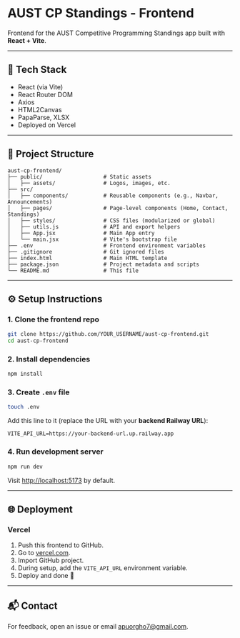 # AUST CP Standings - Frontend

Frontend for the AUST Competitive Programming Standings app built with **React + Vite**.

---

## 🚀 Tech Stack

- React (via Vite)
- React Router DOM
- Axios
- HTML2Canvas
- PapaParse, XLSX
- Deployed on Vercel

---

## 📁 Project Structure

```
aust-cp-frontend/
├── public/                   # Static assets
│   ├── assets/               # Logos, images, etc.
├── src/
│   ├── components/           # Reusable components (e.g., Navbar, Announcements)
│   ├── pages/                # Page-level components (Home, Contact, Standings)
│   ├── styles/               # CSS files (modularized or global)
│   ├── utils.js              # API and export helpers
│   ├── App.jsx               # Main App entry
│   └── main.jsx              # Vite's bootstrap file
├── .env                      # Frontend environment variables
├── .gitignore                # Git ignored files
├── index.html                # Main HTML template
├── package.json              # Project metadata and scripts
└── README.md                 # This file
```

---

## ⚙️ Setup Instructions

### 1. Clone the frontend repo

```bash
git clone https://github.com/YOUR_USERNAME/aust-cp-frontend.git
cd aust-cp-frontend
```

### 2. Install dependencies

```bash
npm install
```

### 3. Create `.env` file

```bash
touch .env
```

Add this line to it (replace the URL with your **backend Railway URL**):

```env
VITE_API_URL=https://your-backend-url.up.railway.app
```

### 4. Run development server

```bash
npm run dev
```

Visit [http://localhost:5173](http://localhost:5173) by default.

---

## 🌐 Deployment

### Vercel

1. Push this frontend to GitHub.
2. Go to [vercel.com](https://vercel.com/).
3. Import GitHub project.
4. During setup, add the `VITE_API_URL` environment variable.
5. Deploy and done 🎉

---

## 📬 Contact

For feedback, open an issue or email [apuorgho7@gmail.com](mailto:apuorgho7@gmail.com).
